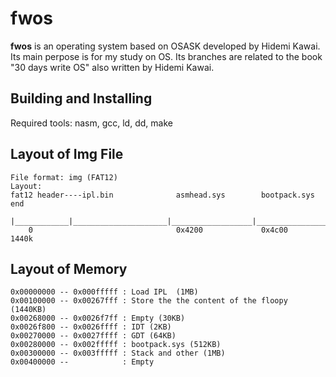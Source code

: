 fwos
======================

**fwos** is an operating system based on OSASK developed by Hidemi Kawai. Its main perpose is for my study on OS. Its branches are related to the book "30 days write OS" also written by Hidemi Kawai.

Building and Installing
----------------------
Required tools: nasm, gcc, ld, dd, make

Layout of Img File
----------------------
	File format: img (FAT12)
	Layout:
	fat12 header----ipl.bin              asmhead.sys        bootpack.sys               end
    	 |____________|_____________________|__________________|________________________| 
     	0                                0x4200             0x4c00                    1440k 

Layout of Memory
----------------------
	0x00000000 -- 0x000fffff : Load IPL  (1MB)
	0x00100000 -- 0x00267fff : Store the the content of the floopy (1440KB)
	0x00268000 -- 0x0026f7ff : Empty (30KB) 
	0x0026f800 -- 0x0026ffff : IDT (2KB)
	0x00270000 -- 0x0027ffff : GDT (64KB)
	0x00280000 -- 0x002fffff : bootpack.sys (512KB)
	0x00300000 -- 0x003fffff : Stack and other (1MB)
	0x00400000 --            : Empty

